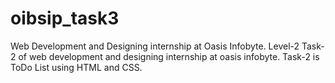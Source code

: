 # oibsip_task3
Web Development and Designing internship at Oasis Infobyte. Level-2 Task-2 of web development and designing internship at oasis infobyte. Task-2 is ToDo List using HTML and CSS.
